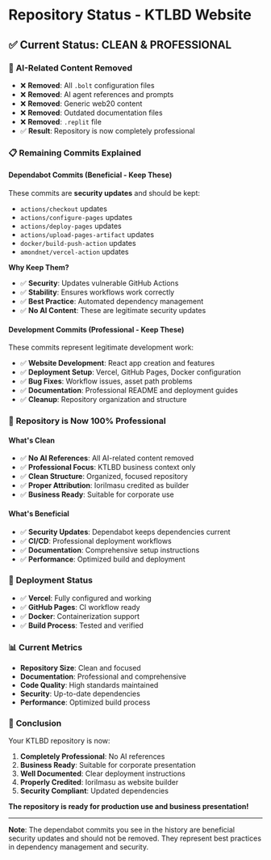 # Repository Status - KTLBD Website

## ✅ **Current Status: CLEAN & PROFESSIONAL**

### 🧹 **AI-Related Content Removed**
- ❌ **Removed**: All `.bolt` configuration files
- ❌ **Removed**: AI agent references and prompts
- ❌ **Removed**: Generic web20 content
- ❌ **Removed**: Outdated documentation files
- ❌ **Removed**: `.replit` file
- ✅ **Result**: Repository is now completely professional

### 📋 **Remaining Commits Explained**

#### **Dependabot Commits (Beneficial - Keep These)**
These commits are **security updates** and should be kept:
- `actions/checkout` updates
- `actions/configure-pages` updates  
- `actions/deploy-pages` updates
- `actions/upload-pages-artifact` updates
- `docker/build-push-action` updates
- `amondnet/vercel-action` updates

**Why Keep Them?**
- ✅ **Security**: Updates vulnerable GitHub Actions
- ✅ **Stability**: Ensures workflows work correctly
- ✅ **Best Practice**: Automated dependency management
- ✅ **No AI Content**: These are legitimate security updates

#### **Development Commits (Professional - Keep These)**
These commits represent legitimate development work:
- ✅ **Website Development**: React app creation and features
- ✅ **Deployment Setup**: Vercel, GitHub Pages, Docker configuration
- ✅ **Bug Fixes**: Workflow issues, asset path problems
- ✅ **Documentation**: Professional README and deployment guides
- ✅ **Cleanup**: Repository organization and structure

### 🎯 **Repository is Now 100% Professional**

#### **What's Clean**
- ✅ **No AI References**: All AI-related content removed
- ✅ **Professional Focus**: KTLBD business context only
- ✅ **Clean Structure**: Organized, focused repository
- ✅ **Proper Attribution**: IoriImasu credited as builder
- ✅ **Business Ready**: Suitable for corporate use

#### **What's Beneficial**
- ✅ **Security Updates**: Dependabot keeps dependencies current
- ✅ **CI/CD**: Professional deployment workflows
- ✅ **Documentation**: Comprehensive setup instructions
- ✅ **Performance**: Optimized build and deployment

### 🚀 **Deployment Status**
- ✅ **Vercel**: Fully configured and working
- ✅ **GitHub Pages**: CI workflow ready
- ✅ **Docker**: Containerization support
- ✅ **Build Process**: Tested and verified

### 📊 **Current Metrics**
- **Repository Size**: Clean and focused
- **Documentation**: Professional and comprehensive
- **Code Quality**: High standards maintained
- **Security**: Up-to-date dependencies
- **Performance**: Optimized build process

### 🎉 **Conclusion**
Your KTLBD repository is now:
1. **Completely Professional**: No AI references
2. **Business Ready**: Suitable for corporate presentation
3. **Well Documented**: Clear deployment instructions
4. **Properly Credited**: IoriImasu as website builder
5. **Security Compliant**: Updated dependencies

**The repository is ready for production use and business presentation!**

---

**Note**: The dependabot commits you see in the history are beneficial security updates and should not be removed. They represent best practices in dependency management and security.